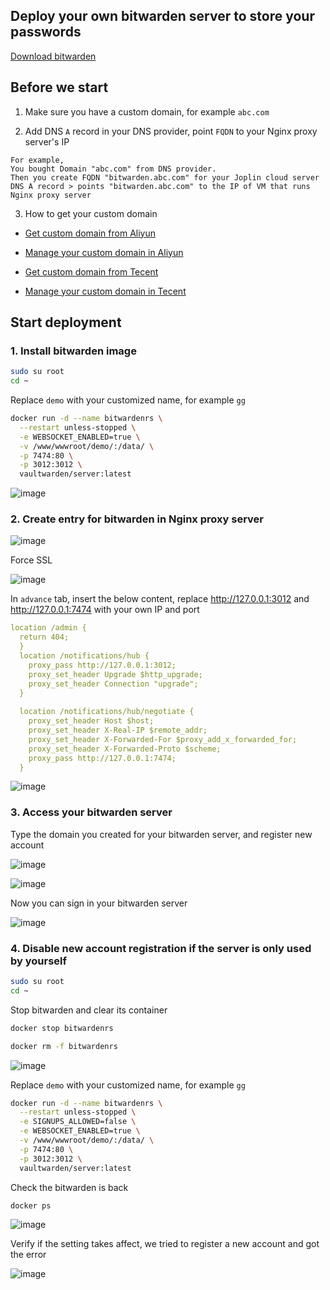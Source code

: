 ## Deploy your own bitwarden server to store your passwords

[Download bitwarden](https://bitwarden.com/download/)

## Before we start

1. Make sure you have a custom domain, for example `abc.com`

2. Add DNS `A` record in your DNS provider, point `FQDN` to your Nginx proxy server's IP
```
For example,
You bought Domain "abc.com" from DNS provider.
Then you create FQDN "bitwarden.abc.com" for your Joplin cloud server
DNS A record > points "bitwarden.abc.com" to the IP of VM that runs Nginx proxy server
```
3. How to get your custom domain
* [Get custom domain from Aliyun](https://wanwang.aliyun.com/domain/)

* [Manage your custom domain in Aliyun](https://account.aliyun.com/login/login.htm?oauth_callback=http%3A%2F%2Fdc.console.aliyun.com%2Fnext%2Findex%3Fspm%3D5176.2020520207.recommends.ddomain.606c4c12SpdlTJ#/domain/list/all-domain)

* [Get custom domain from Tecent](https://cloud.tencent.com/act/pro/domain_sales?fromSource=gwzcw.6927084.6927084.6927084&utm_medium=cpc&utm_id=gwzcw.6927084.6927084.6927084&bd_vid=11313871833741623980)

* [Manage your custom domain in Tecent](https://cloud.tencent.com/login?s_url=https%3A%2F%2Fconsole.cloud.tencent)


## Start deployment

### 1. Install bitwarden image
```sh
sudo su root
cd ~
```

Replace `demo` with your customized name, for example `gg`
```sh
docker run -d --name bitwardenrs \
  --restart unless-stopped \
  -e WEBSOCKET_ENABLED=true \
  -v /www/wwwroot/demo/:/data/ \
  -p 7474:80 \
  -p 3012:3012 \
  vaultwarden/server:latest
```
![image](https://user-images.githubusercontent.com/96930989/230751321-cb963a56-0e3a-45ad-b714-b4b56af1a744.png)

### 2. Create entry for bitwarden in Nginx proxy server

![image](https://user-images.githubusercontent.com/96930989/230751601-e44ea706-359f-43c8-bef4-be48bde60ed6.png)

Force SSL

![image](https://user-images.githubusercontent.com/96930989/230751620-d1f63263-b970-4050-886d-b491a25d0414.png)

In `advance` tab, insert the below content, replace http://127.0.0.1:3012 and http://127.0.0.1:7474 with your own IP and port
```yml
location /admin {
  return 404;
  }
  location /notifications/hub {
    proxy_pass http://127.0.0.1:3012;
    proxy_set_header Upgrade $http_upgrade;
    proxy_set_header Connection "upgrade";
  }
  
  location /notifications/hub/negotiate {
    proxy_set_header Host $host;
    proxy_set_header X-Real-IP $remote_addr;
    proxy_set_header X-Forwarded-For $proxy_add_x_forwarded_for;
    proxy_set_header X-Forwarded-Proto $scheme;
    proxy_pass http://127.0.0.1:7474;
  }
```

![image](https://user-images.githubusercontent.com/96930989/230751706-86c92697-b46e-4773-a529-07861d389c83.png)

### 3. Access your bitwarden server

Type the domain you created for your bitwarden server, and register new account

![image](https://user-images.githubusercontent.com/96930989/230751889-cdbc4df9-9ba5-46d5-ad1a-fff6fb9b2b39.png)

![image](https://user-images.githubusercontent.com/96930989/230751924-d1e8857b-4d0f-4aeb-8468-73ca93953ff4.png)

Now you can sign in your bitwarden server

![image](https://user-images.githubusercontent.com/96930989/230751955-c06763a5-f2e4-43f8-a738-b3b6f661e1b2.png)

### 4. Disable new account registration if the server is only used by yourself

```sh
sudo su root
cd ~
```

Stop bitwarden and clear its container
```sh
docker stop bitwardenrs
```
```sh
docker rm -f bitwardenrs
```
![image](https://user-images.githubusercontent.com/96930989/230753186-1f41f431-eba6-41b9-b341-5b9fd67c5b50.png)

Replace `demo` with your customized name, for example `gg`
```sh
docker run -d --name bitwardenrs \
  --restart unless-stopped \
  -e SIGNUPS_ALLOWED=false \
  -e WEBSOCKET_ENABLED=true \
  -v /www/wwwroot/demo/:/data/ \
  -p 7474:80 \
  -p 3012:3012 \
  vaultwarden/server:latest
```

Check the bitwarden is back
```sh
docker ps
```
![image](https://user-images.githubusercontent.com/96930989/230753215-e788889f-3104-4563-9276-93dda566ddd6.png)

Verify if the setting takes affect, we tried to register a new account and got the error

![image](https://user-images.githubusercontent.com/96930989/230753294-61a52d3e-1cab-4924-a1b1-1b9e9f71a360.png)
